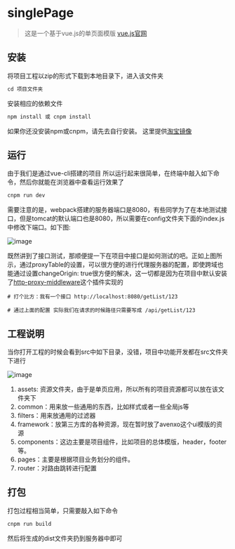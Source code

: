 # singlePage
> 这是一个基于vue.js的单页面模版 [vue.js官网](https://cn.vuejs.org)

## 安装
将项目工程以zip的形式下载到本地目录下，进入该文件夹

``` c
cd 项目文件夹
```
安装相应的依赖文件

``` c
npm install 或 cnpm install
```
如果你还没安装npm或cnpm，请先去自行安装。 这里提供[淘宝镜像](http://npm.taobao.org/)

## 运行
由于我们是通过vue-cli搭建的项目 所以运行起来很简单，在终端中敲入如下命令，然后你就能在浏览器中查看运行效果了
``` c
cnpm run dev
```
需要注意的是，webpack搭建的服务器端口是8080，有些同学为了在本地测试接口，但是tomcat的默认端口也是8080，所以需要在config文件夹下面的index.js中修改下端口。如下图:

![image](http://note.youdao.com/favicon.ico)

既然讲到了接口测试，那顺便提一下在项目中接口是如何测试的吧。正如上图所示，通过proxyTable的设置，可以很方便的进行代理服务器的配置，即使跨域也能通过设置changeOrigin: true很方便的解决，这一切都是因为在项目中默认安装了[http-proxy-middleware](https://github.com/chimurai/http-proxy-middleware)这个插件实现的

```
# 打个比方：我有一个接口 http://localhost:8080/getList/123

# 通过上面的配置 实际我们在请求的时候路径只需要写成 /api/getList/123

```

## 工程说明
当你打开工程的时候会看到src中如下目录，没错，项目中功能开发都在src文件夹下进行

![image](http://note.youdao.com/favicon.ico)

1. assets: 资源文件夹，由于是单页应用，所以所有的项目资源都可以放在该文件夹下
2. common：用来放一些通用的东西，比如样式或者一些全局js等
3. filters：用来放通用的过滤器
4. framework：放第三方库的各种资源，现在暂时放了avenxo这个ui模版的资源
5. components：这边主要是项目组件，比如项目的总体模版，header，footer等。
6. pages：主要是根据项目业务划分的组件。
7. router：对路由跳转进行配置

## 打包
打包过程相当简单，只需要敲入如下命令
``` c
cnpm run build
```
然后将生成的dist文件夹扔到服务器中即可
